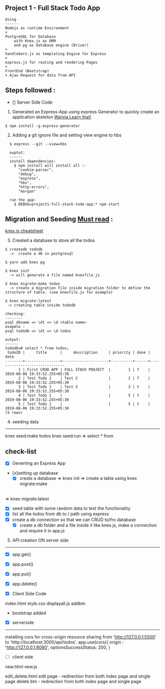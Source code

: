 Project 1 - Full Stack Todo App 
-------------------------------

```
Using
------
Nodejs as runtime Environment 
+ 
PostgreSQL for Database 
    with Knex.js as ORM 
    and pg as database engine (Driver)
+ 
handlebars.js as templating Engine for Express
+ 
express.js for routing and rendering Pages
+ 
FrontEnd (Bootstrap)
+ Ajax Request for data from API
```

Steps followed : 
----------------

* [] Server Side Code
1. Generated an Express-App using express Generator to quickly create an application skeleton
[Wanna Learn that!](https://expressjs.com/en/starter/generator.html)

```
$ npm install -g express-generator
```
2. Adding a git ignore file and setting view engine to hbs 
```
  $ express --git --view=hbs  

  ouptut: 
  ------
  install dependencies:
    $ npm install will install all :-
      "cookie-parser",
      "debug",
      "express",
      "hbs",
      "http-errors",
      "morgan"

  run the app:
    $ DEBUG=project1-full-stack-todo-app:* npm start
```

Migration and Seeding 
[Must read](http://perkframework.com/v1/guides/database-migrations-knex.html) :
---------------------

[knex.js cheatsheet](https://devhints.io/knex)

3. Created a database to store all the todos
  ```
  $ createdb tododb 
    ->  create a db in postgresql
  
  $ yarn add knex pg

  $ knex init 
    -> will generate a file named knexfile.js

  $ knex migrate:make todos 
    -> create a migration file inside migration folder to define the structure of table. (see knexfile.js for example)

  $ knex migrate:latest 
   -> creating table inside tododb

```
```
checking:
--------
psql dbname => \dt => \d <table name>
exapmle : 
psql tododb => \dt => \d todos

output:
------
tododb=# select * from todos;
 todoID |     title      |     description     | priority | done |             date              
--------+----------------+---------------------+----------+------+-------------------------------
      1 | First CRUD APP | FULL STACK PROJECT  |        1 | f    | 2019-08-06 19:33:52.255+05:30
      2 | Test Todo 1    | Test 2              |        2 | f    | 2019-08-06 19:33:52.255+05:30
      3 | Test Todo 1    | Test 3              |        3 | t    | 2019-08-06 19:33:52.255+05:30
      4 | Test Todo 1    |                     |        5 | t    | 2019-08-06 19:33:52.255+05:30
      5 | Test Todo 1    |                     |        5 | t    | 2019-08-06 19:33:52.255+05:30
(5 rows)

```
4. seeding data
----------------
 knex seed:make todos 
 knex seed:run => select * from <table name>


check-list
-------------
* [x] Generting an Express App
* [x]setting up database
  * [x] create a database => knex init => create a table using knex migrate:make <table name> => knex migrate:latest
* [x] seed table with some random data to test the functionality   
* [x] list all the todos from db to / path using express
* [x] create a db connection so that we can CRUD to/fro database
  * [x] create a db folder and a file inside it like knex.js, make a connection and require it in app.js
 
5. API  creation ON server side
-------------------------------
 * [x] app.get()
 * [x] app.post()
 * [x] app.put()
 * [x] app.delete()

* [x] Client Side Code

index.html
style.css
displayall.js
addbtn
+ bootstrap added

* [x] serverside 
----------
installing cors for cross-origin resource sharing from 'http://127.0.0.1:5500' to 'http://localhost:3000/api/todos'.
app.use(cors({
  origin : 'http://127.0.0.1:8080',
  optionsSuccessStatus: 200,
}

* [ ] client side

new.html
new.js

edit_delete.html
  edit page - redirection from both index page and single page
  delete btn - redirection from both index page and single page



